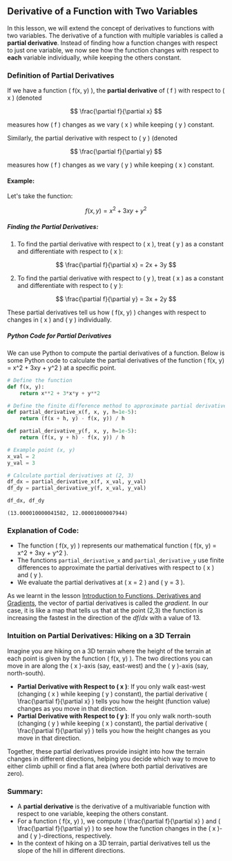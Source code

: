 ## Derivative of a Function with Two Variables

In this lesson, we will extend the concept of derivatives to functions with two variables. The derivative of a function with multiple variables is called a **partial derivative**. Instead of finding how a function changes with respect to just one variable, we now see how the function changes with respect to **each** variable individually, while keeping the others constant.

### Definition of Partial Derivatives

If we have a function \( f(x, y) \), the **partial derivative** of \( f \) with respect to \( x \) (denoted 

$$
\frac{\partial f}{\partial x}
$$

measures how \( f \) changes as we vary \( x \) while keeping \( y \) constant. 

Similarly, the partial derivative with respect to \( y \) (denoted 

$$
\frac{\partial f}{\partial y}
$$

measures how \( f \) changes as we vary \( y \) while keeping \( x \) constant.

#### Example: 

Let's take the function:

$$ f(x, y) = x^2 + 3xy + y^2 $$

##### Finding the Partial Derivatives:

1. To find the partial derivative with respect to \( x \), treat \( y \) as a constant and differentiate with respect to \( x \):

$$ \frac{\partial f}{\partial x} = 2x + 3y $$

2. To find the partial derivative with respect to \( y \), treat \( x \) as a constant and differentiate with respect to \( y \):

$$ \frac{\partial f}{\partial y} = 3x + 2y $$

These partial derivatives tell us how \( f(x, y) \) changes with respect to changes in \( x \) and \( y \) individually.

##### Python Code for Partial Derivatives

We can use Python to compute the partial derivatives of a function. Below is some Python code to calculate the partial derivatives of the function \( f(x, y) = x^2 + 3xy + y^2 \) at a specific point.


```python
# Define the function
def f(x, y):
    return x**2 + 3*x*y + y**2

# Define the finite difference method to approximate partial derivatives
def partial_derivative_x(f, x, y, h=1e-5):
    return (f(x + h, y) - f(x, y)) / h

def partial_derivative_y(f, x, y, h=1e-5):
    return (f(x, y + h) - f(x, y)) / h

# Example point (x, y)
x_val = 2
y_val = 3

# Calculate partial derivatives at (2, 3)
df_dx = partial_derivative_x(f, x_val, y_val)
df_dy = partial_derivative_y(f, x_val, y_val)

df_dx, df_dy
```




    (13.000010000041582, 12.00001000007944)



### Explanation of Code:

- The function \( f(x, y) \) represents our mathematical function \( f(x, y) = x^2 + 3xy + y^2 \).
- The functions `partial_derivative_x` and `partial_derivative_y` use finite differences to approximate the partial derivatives with respect to \( x \) and \( y \).
- We evaluate the partial derivatives at \( x = 2 \) and \( y = 3 \).

As we learnt in the lesson [Introduction to Functions, Derivatives and Gradients](/notes/func-der-grad.ipynb), the vector of partial derivatives is called the *gradient*. In our case, it is like a map that tells us that at the point (2,3) the function is increasing the fastest in the direction of the $df/dx$ with a value of 13.


### Intuition on Partial Derivatives: Hiking on a 3D Terrain

Imagine you are hiking on a 3D terrain where the height of the terrain at each point is given by the function \( f(x, y) \). The two directions you can move in are along the \( x \)-axis (say, east-west) and the \( y \)-axis (say, north-south).

- **Partial Derivative with Respect to \( x \)**: If you only walk east-west (changing \( x \) while keeping \( y \) constant), the partial derivative \( \frac{\partial f}{\partial x} \) tells you how the height (function value) changes as you move in that direction.
- **Partial Derivative with Respect to \( y \)**: If you only walk north-south (changing \( y \) while keeping \( x \) constant), the partial derivative \( \frac{\partial f}{\partial y} \) tells you how the height changes as you move in that direction.

Together, these partial derivatives provide insight into how the terrain changes in different directions, helping you decide which way to move to either climb uphill or find a flat area (where both partial derivatives are zero).


### Summary:

- A **partial derivative** is the derivative of a multivariable function with respect to one variable, keeping the others constant.
- For a function \( f(x, y) \), we compute \( \frac{\partial f}{\partial x} \) and \( \frac{\partial f}{\partial y} \) to see how the function changes in the \( x \)- and \( y \)-directions, respectively.
- In the context of hiking on a 3D terrain, partial derivatives tell us the slope of the hill in different directions.
